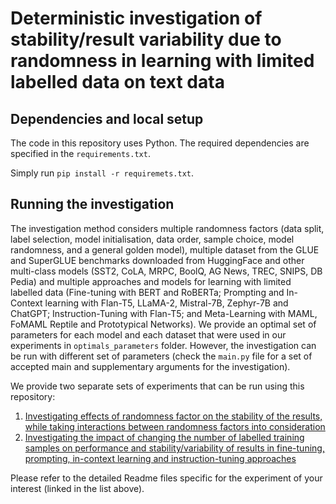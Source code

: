 # Deterministic investigation of stability/result variability due to randomness in learning with limited labelled data on text data

## Dependencies and local setup

The code in this repository uses Python. The required dependencies are specified in the `requirements.txt`. 

Simply run `pip install -r requiremets.txt`.

## Running the investigation

The investigation method considers multiple randomness factors (data split, label selection, model initialisation, data order, sample choice, model randomness, and a general golden model), multiple dataset from the GLUE and SuperGLUE benchmarks downloaded from HuggingFace and other multi-class models (SST2, CoLA, MRPC, BoolQ, AG News, TREC, SNIPS, DB Pedia) and multiple approaches and models for learning with limited labelled data (Fine-tuning with BERT and RoBERTa; Prompting and In-Context learning with Flan-T5, LLaMA-2, Mistral-7B, Zephyr-7B and ChatGPT; Instruction-Tuning with Flan-T5; and Meta-Learning with MAML, FoMAML Reptile and Prototypical Networks). We provide an optimal set of parameters for each model and each dataset that were used in our experiments in `optimals_parameters` folder. However, the investigation can be run with different set of parameters (check the `main.py` file for a set of accepted main and supplementary arguments for the investigation). 


We provide two separate sets of experiments that can be run using this repository: 
1. [Investigating effects of randomness factor on the stability of the results, while taking interactions between randomness factors into consideration](EffectsOfRandomnessFactors.md)
1. [Investigating the impact of changing the number of labelled training samples on performance and stability/variability of results in fine-tuning, prompting, in-context learning and instruction-tuning approaches](ImpactOfDatasetSize.md)

Please refer to the detailed Readme files specific for the experiment of your interest (linked in the list above).



